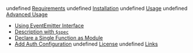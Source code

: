 undefined [Requirements](#requirements)
undefined [Installation](#installation)
undefined [Usage](#usage)
undefined [Advanced Usage](#advanced-usage)
- [Using EventEmitter Interface](#using-eventemitter-interface)
- [Description with `$spec`](#description-with-spec)
- [Declare a Single Function as Module](#declare-a-single-function-as-module)
- [Add Auth Configuration](#add-auth-configuration)
undefined [License](#license)
undefined [Links](#links)
